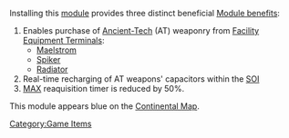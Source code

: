 Installing this [module](/modules "wikilink") provides three distinct
beneficial [Module benefits](/Module_benefit "wikilink"):

1.  Enables purchase of [Ancient-Tech](/Ancient-Tech "wikilink") (AT)
    weaponry from [Facility](/Facility "wikilink") [Equipment
    Terminals](/Equipment_Terminal "wikilink"):
    - [Maelstrom](/Maelstrom "wikilink")
    - [Spiker](/Spiker "wikilink")
    - [Radiator](/Radiator "wikilink")
2.  Real-time recharging of AT weapons' capacitors within the
    [SOI](/SOI "wikilink")
3.  [MAX](/MAX "wikilink") reaquisition timer is reduced by 50%.

This module appears blue on the [Continental
Map](/Continental_Map "wikilink").

[Category:Game Items](/Category:Game_Items "wikilink")

